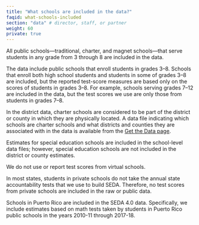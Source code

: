 ```yaml
---
title: "What schools are included in the data?"
faqid: what-schools-included
section: "data" # director, staff, or partner
weight: 60
private: true
---
```

All public schools—traditional, charter, and magnet schools—that serve students in any grade from 3 through 8 are included in the data.

The data include public schools that enroll students in grades 3–8. Schools that enroll both high school students and students in some of grades 3–8 are included, but the reported test-score measures are based only on the scores of students in grades 3–8. For example, schools serving grades 7–12 are included in the data, but the test scores we use are only those from students in grades 7–8.

In the district data, charter schools are considered to be part of the district or county in which they are physically located. A data file indicating which schools are charter schools and what districts and counties they are associated with in the data is available from the <a href="/get-the-data">Get the Data page</a>.

Estimates for special education schools are included in the school-level data files; however, special education schools are not included in the district or county estimates. 

We do not use or report test scores from virtual schools.

In most states, students in private schools do not take the annual state accountability tests that we use to build SEDA. Therefore, no test scores from private schools are included in the raw or public data.

Schools in Puerto Rico are included in the SEDA 4.0 data. Specifically, we include estimates based on math tests taken by students in Puerto Rico public schools in the years 2010-11 through 2017-18. 
